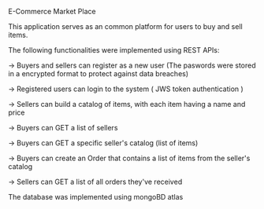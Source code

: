 E-Commerce Market Place

This application serves as an common platform for users to buy and sell items.  

The following functionalities were implemented using REST APIs:

-> Buyers and sellers can register as a new user (The paswords were stored in a encrypted format to protect against data breaches) 

-> Registered users can login to the system ( JWS token authentication )

-> Sellers can build a catalog of items, with each item having a name and price

-> Buyers can GET a list of sellers

-> Buyers can GET a specific seller's catalog (list of items)

-> Buyers can create an Order that contains a list of items from the seller's catalog

-> Sellers can GET a list of all orders they've received

The database was implemented using mongoBD atlas 
